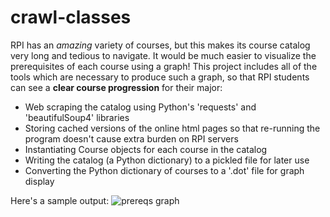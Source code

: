 # crawl-classes

RPI has an *amazing* variety of courses, but this makes its course catalog very long and tedious to navigate. It would be much easier to visualize the prerequisites of each course using a graph!
This project includes all of the tools which are necessary to produce such a graph, so that RPI students can see a **clear course progression** for their major:

- Web scraping the catalog using Python's 'requests' and 'beautifulSoup4' libraries
- Storing cached versions of the online html pages so that re-running the program doesn't cause extra burden on RPI servers
- Instantiating Course objects for each course in the catalog
- Writing the catalog (a Python dictionary) to a pickled file for later use
- Converting the Python dictionary of courses to a '.dot' file for graph display

Here's a sample output: ![prereqs graph](rpidot.png)
